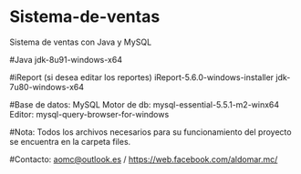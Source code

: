 # Sistema-de-ventas
Sistema de ventas con Java y MySQL

#Java
jdk-8u91-windows-x64

#iReport (si desea editar los reportes)
iReport-5.6.0-windows-installer
jdk-7u80-windows-x64

#Base de datos: MySQL
Motor de db: mysql-essential-5.5.1-m2-winx64
Editor: mysql-query-browser-for-windows

#Nota: 
Todos los archivos necesarios para su funcionamiento del proyecto se encuentra en la carpeta files.

#Contacto: aomc@outlook.es / https://web.facebook.com/aldomar.mc/
